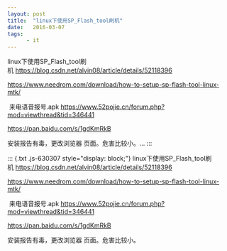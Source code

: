 ```yaml
---
layout: post
title:  "linux下使用SP_Flash_tool刷机"
date:   2016-03-07
tags:
      - it
---
```


linux下使用SP_Flash_tool刷机 <https://blog.csdn.net/alvin08/article/details/52118396>

<https://www.needrom.com/download/how-to-setup-sp-flash-tool-linux-mtk/>

 来电语音报号.apk
<https://www.52pojie.cn/forum.php?mod=viewthread&tid=346441>

<https://pan.baidu.com/s/1gdKmRkB>

安装报告有毒，更改浏览器 页面。危害比较小。\...
:::

::: {.txt .js-630307 style="display: block;"}
linux下使用SP_Flash_tool刷机 <https://blog.csdn.net/alvin08/article/details/52118396>

<https://www.needrom.com/download/how-to-setup-sp-flash-tool-linux-mtk/>

 来电语音报号.apk
<https://www.52pojie.cn/forum.php?mod=viewthread&tid=346441>

<https://pan.baidu.com/s/1gdKmRkB>

安装报告有毒，更改浏览器 页面。危害比较小。
